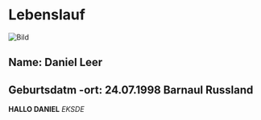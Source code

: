 # Lebenslauf

![Bild](./foto.jpg "Foto Daniel Leer")

## Name: Daniel Leer
## Geburtsdatm -ort: 24.07.1998 Barnaul Russland
**HALLO DANIEL**
*EKSDE*
